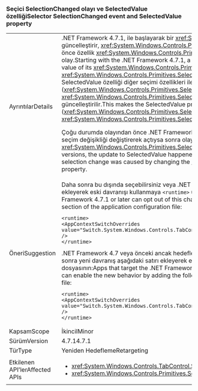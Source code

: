 ### <a name="selector-selectionchanged-event-and-selectedvalue-property"></a><span data-ttu-id="3eff5-101">Seçici SelectionChanged olayı ve SelectedValue özelliği</span><span class="sxs-lookup"><span data-stu-id="3eff5-101">Selector SelectionChanged event and SelectedValue property</span></span>

|   |   |
|---|---|
|<span data-ttu-id="3eff5-102">Ayrıntılar</span><span class="sxs-lookup"><span data-stu-id="3eff5-102">Details</span></span>|<span data-ttu-id="3eff5-103">.NET Framework 4.7.1, ile başlayarak bir <xref:System.Windows.Controls.Primitives.Selector> her zaman değerini güncelleştirir, <xref:System.Windows.Controls.Primitives.Selector.SelectedValue%2A> özel durumu oluşturulmadan önce özellik <xref:System.Windows.Controls.Primitives.Selector.SelectionChanged> kendi seçimi değiştiğinde olay.</span><span class="sxs-lookup"><span data-stu-id="3eff5-103">Starting with the .NET Framework 4.7.1, a <xref:System.Windows.Controls.Primitives.Selector> always updates the value of its <xref:System.Windows.Controls.Primitives.Selector.SelectedValue%2A> property before raising the <xref:System.Windows.Controls.Primitives.Selector.SelectionChanged> event, when its selection changes.</span></span> <span data-ttu-id="3eff5-104">Bu SelectedValue özelliği diğer seçimi özellikleri ile tutarlı hale getirir (<xref:System.Windows.Controls.Primitives.Selector.SelectedItem%2A> ve <xref:System.Windows.Controls.Primitives.Selector.SelectedIndex%2A>), hangi olayı tetiklenmeden önce güncelleştirilir.</span><span class="sxs-lookup"><span data-stu-id="3eff5-104">This makes the SelectedValue property consistent with the other selection properties (<xref:System.Windows.Controls.Primitives.Selector.SelectedItem%2A> and <xref:System.Windows.Controls.Primitives.Selector.SelectedIndex%2A>), which are updated before raising the event.</span></span><p/><span data-ttu-id="3eff5-105">Çoğu durumda olayından önce .NET Framework 4.7 ve önceki sürümlerle SelectedValue güncelleştirme oldu, ancak seçim değişikliği değiştirerek açtıysa sonra olay meydana geldiği <xref:System.Windows.Controls.Primitives.Selector.SelectedValue%2A> özelliği.</span><span class="sxs-lookup"><span data-stu-id="3eff5-105">In the .NET Framework 4.7 and earlier versions, the update to SelectedValue happened before the event in most cases, but it happened after the event if the selection change was caused by changing the <xref:System.Windows.Controls.Primitives.Selector.SelectedValue%2A> property.</span></span>|
|<span data-ttu-id="3eff5-106">Öneri</span><span class="sxs-lookup"><span data-stu-id="3eff5-106">Suggestion</span></span>|<span data-ttu-id="3eff5-107">Daha sonra bu dışında seçebilirsiniz veya .NET Framework 4.7.1'i hedefleyen uygulamalar değiştirin ve aşağıdaki ekleyerek eski davranışı kullanmaya <code>&lt;runtime&gt;</code> uygulama yapılandırma dosyası bölümünü:</span><span class="sxs-lookup"><span data-stu-id="3eff5-107">Apps that target the .NET Framework 4.7.1 or later can opt out of this change and use legacy behavior by adding the following to the <code>&lt;runtime&gt;</code> section of the application configuration file:</span></span><pre><code class="lang-xml">&lt;runtime&gt;&#13;&#10;&lt;AppContextSwitchOverrides&#13;&#10;value=&quot;Switch.System.Windows.Controls.TabControl.SelectionPropertiesCanLagBehindSelectionChangedEvent=true&quot; /&gt;&#13;&#10;&lt;/runtime&gt;&#13;&#10;</code></pre><span data-ttu-id="3eff5-108">.NET Framework 4.7 veya önceki ancak hedefleyen uygulamaları .NET Framework 4.7.1 üzerinde çalışan veya daha sonra yeni davranış aşağıdaki satırı ekleyerek etkinleştirmek üzere <code>&lt;runtime&gt;</code> uygulama .configuration dosyasının:</span><span class="sxs-lookup"><span data-stu-id="3eff5-108">Apps that target the .NET Framework 4.7 or earlier but are running on the .NET Framework 4.7.1 or later can enable the new behavior by adding the following line to the <code>&lt;runtime&gt;</code> section of the application .configuration file:</span></span><pre><code class="lang-xml">&lt;runtime&gt;&#13;&#10;&lt;AppContextSwitchOverrides value=&quot;Switch.System.Windows.Controls.TabControl.SelectionPropertiesCanLagBehindSelectionChangedEvent=false&quot; /&gt;&#13;&#10;&lt;/runtime&gt;&#13;&#10;</code></pre>|
|<span data-ttu-id="3eff5-109">Kapsam</span><span class="sxs-lookup"><span data-stu-id="3eff5-109">Scope</span></span>|<span data-ttu-id="3eff5-110">İkincil</span><span class="sxs-lookup"><span data-stu-id="3eff5-110">Minor</span></span>|
|<span data-ttu-id="3eff5-111">Sürüm</span><span class="sxs-lookup"><span data-stu-id="3eff5-111">Version</span></span>|<span data-ttu-id="3eff5-112">4.7.1</span><span class="sxs-lookup"><span data-stu-id="3eff5-112">4.7.1</span></span>|
|<span data-ttu-id="3eff5-113">Tür</span><span class="sxs-lookup"><span data-stu-id="3eff5-113">Type</span></span>|<span data-ttu-id="3eff5-114">Yeniden Hedefleme</span><span class="sxs-lookup"><span data-stu-id="3eff5-114">Retargeting</span></span>|
|<span data-ttu-id="3eff5-115">Etkilenen API’ler</span><span class="sxs-lookup"><span data-stu-id="3eff5-115">Affected APIs</span></span>|<ul><li><xref:System.Windows.Controls.TabControl.SelectedContent?displayProperty=nameWithType></li><li><xref:System.Windows.Controls.Primitives.Selector.SelectionChanged?displayProperty=nameWithType></li></ul>|

